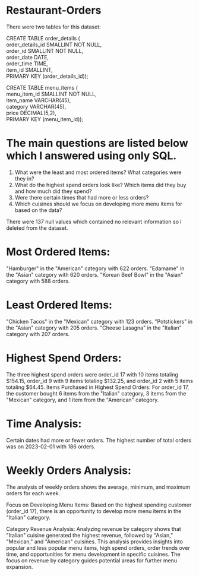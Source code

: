 # Restaurant-Orders
There were two tables for this dataset:

CREATE TABLE order_details (  
  order_details_id SMALLINT NOT NULL,  
  order_id SMALLINT NOT NULL,  
  order_date DATE,  
  order_time TIME,  
  item_id SMALLINT,  
  PRIMARY KEY (order_details_id));  

CREATE TABLE menu_items (  
  menu_item_id SMALLINT NOT NULL,  
  item_name VARCHAR(45),  
  category VARCHAR(45),  
  price DECIMAL(5,2),  
  PRIMARY KEY (menu_item_id));  

# The main questions are listed below which I answered using only SQL.

1. What were the least and most ordered items? What categories were they in?
2. What do the highest spend orders look like? Which items did they buy and how much did they spend?
3. Were there certain times that had more or less orders?
4. Which cuisines should we focus on developing more menu items for based on the data?

There were 137 null values which contained no relevant information so I deleted from the dataset.


# Most Ordered Items:
"Hamburger" in the "American" category with 622 orders.
"Edamame" in the "Asian" category with 620 orders.
"Korean Beef Bowl" in the "Asian" category with 588 orders.

# Least Ordered Items:
"Chicken Tacos" in the "Mexican" category with 123 orders.
"Potstickers" in the "Asian" category with 205 orders.
"Cheese Lasagna" in the "Italian" category with 207 orders.

# Highest Spend Orders:
The three highest spend orders were order_id 17 with 10 items totaling $154.15, order_id 9 with 9 items totaling $132.25, and order_id 2 with 5 items totaling $64.45.
Items Purchased in Highest Spend Orders:
For order_id 17, the customer bought 6 items from the "Italian" category, 3 items from the "Mexican" category, and 1 item from the "American" category.

# Time Analysis:
Certain dates had more or fewer orders.
The highest number of total orders was on 2023-02-01 with 186 orders.

# Weekly Orders Analysis:
The analysis of weekly orders shows the average, minimum, and maximum orders for each week.

Focus on Developing Menu Items:
Based on the highest spending customer (order_id 17), there is an opportunity to develop more menu items in the "Italian" category.

Category Revenue Analysis:
Analyzing revenue by category shows that "Italian" cuisine generated the highest revenue, followed by "Asian," "Mexican," and "American" cuisines.
This analysis provides insights into popular and less popular menu items, high spend orders, order trends over time, and opportunities for menu development in specific cuisines. The focus on revenue by category guides potential areas for further menu expansion.
